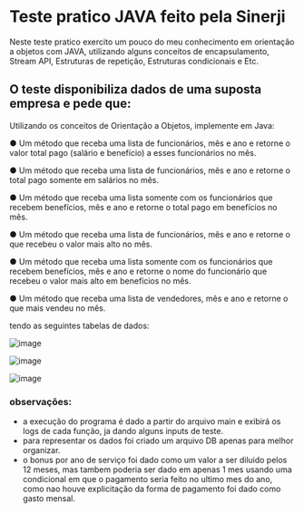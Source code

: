 # Teste pratico JAVA feito pela Sinerji

Neste teste pratico exercito um pouco do meu conhecimento em orientação a objetos com JAVA,
utilizando alguns conceitos de encapsulamento, Stream API, Estruturas de repetição, Estruturas condicionais e Etc.

## O teste disponibiliza dados de uma suposta empresa e pede que: 

Utilizando os conceitos de Orientação a Objetos, implemente em Java:

● Um método que receba uma lista de funcionários, mês e ano e retorne o valor total
pago (salário e benefício) a esses funcionários no mês.

● Um método que receba uma lista de funcionários, mês e ano e retorne o total pago
somente em salários no mês.

● Um método que receba uma lista somente com os funcionários que recebem
benefícios, mês e ano e retorne o total pago em benefícios no mês.

● Um método que receba uma lista de funcionários, mês e ano e retorne o que
recebeu o valor mais alto no mês.

● Um método que receba uma lista somente com os funcionários que recebem
benefícios, mês e ano e retorne o nome do funcionário que recebeu o valor mais
alto em benefícios no mês.

● Um método que receba uma lista de vendedores, mês e ano e retorne o que mais
vendeu no mês.

tendo as seguintes tabelas de dados:

![image](https://github.com/du4r/Desafio-Sinerji/assets/57762697/49245830-6bd4-494e-8553-41f2e958a8dc)

![image](https://github.com/du4r/Desafio-Sinerji/assets/57762697/188e1fe2-b806-4cc2-ac45-0eac2d702acd)

![image](https://github.com/du4r/Desafio-Sinerji/assets/57762697/29b0f549-7532-49bb-9550-d57a04e6ae47)


### observações:
- a execução do programa é dado a partir do arquivo main e exibirá os logs de cada função, ja dando alguns inputs de teste.
- para representar os dados foi criado um arquivo DB apenas para melhor organizar.
- o bonus por ano de serviço foi dado como um valor a ser diluido pelos 12 meses, mas tambem poderia ser dado em apenas 1 mes usando uma
  condicional em que o pagamento seria feito no ultimo mes do ano, como nao houve explicitação da forma de pagamento foi dado como gasto mensal.
  
